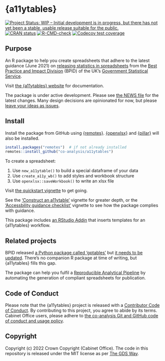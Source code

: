 
<!-- README.md is generated from README.Rmd. Please edit that file -->

# {a11ytables}

<!-- badges: start -->

[![Project Status: WIP – Initial development is in progress, but there
has not yet been a stable, usable release suitable for the
public.](https://www.repostatus.org/badges/latest/wip.svg)](https://www.repostatus.org/#wip)
[![CRAN
status](https://www.r-pkg.org/badges/version/a11ytables)](https://CRAN.R-project.org/package=a11ytables)
[![R-CMD-check](https://github.com/co-analysis/a11ytables/workflows/R-CMD-check/badge.svg)](https://github.com/co-analysis/a11ytables/actions)
[![Codecov test
coverage](https://codecov.io/gh/co-analysis/a11ytables/branch/main/graph/badge.svg)](https://codecov.io/gh/co-analysis/a11ytables?branch=main)
<!-- badges: end -->

## Purpose

An R package to help you create spreadsheets that adhere to the latest
guidance (June 2021) on [releasing statistics in
spreadsheets](https://gss.civilservice.gov.uk/policy-store/releasing-statistics-in-spreadsheets/)
from the [Best Practice and Impact
Division](https://github.com/best-practice-and-impact?language=html)
(BPID) of the UK’s [Government Statistical
Service](https://gss.civilservice.gov.uk/).

Visit [the {a11ytables}
website](https://co-analysis.github.io/a11ytables/) for documentation.

The package is under active development. Please see [the NEWS
file](https://co-analysis.github.io/a11ytables/news/index.html) for the
latest changes. Many design decisions are opinionated for now, but
please [leave your ideas as
issues](https://github.com/co-analysis/a11ytables/issues).

## Install

Install the package from GitHub using
[{remotes}](https://remotes.r-lib.org/).
[{openxlsx}](https://ycphs.github.io/openxlsx/) and
[{pillar}](https://pillar.r-lib.org/) will also be installed.

``` r
install.packages("remotes")  # if not already installed
remotes::install_github("co-analysis/a11ytables")
```

To create a spreadsheet:

1.  Use `new_a11ytable()` to build a special dataframe of your data
2.  Use `create_a11y_wb()` to add styles and workbook structure
3.  Use `openxlsx::saveWorkbook()` to write an xlsx file

Visit [the quickstart
vignette](https://co-analysis.github.io/a11ytables/articles/quickstart.html)
to get going.

See the [‘Construct an
a11ytable’](https://co-analysis.github.io/a11ytables/articles/construct.html)
vignette for greater depth, or the [‘Accessbility guidance
checklist’](https://co-analysis.github.io/a11ytables/articles/quickstart.html)
vignette to see how the package complies with guidance.

This package includes [an RStudio
Addin](https://rstudio.github.io/rstudioaddins/) that inserts templates
for an {a11ytables} workflow.

## Related projects

BPID released [a Python package called
‘gptables’](https://github.com/best-practice-and-impact/gptables) but
[it needs to be
updated](https://github.com/best-practice-and-impact/gptables/issues/145).
There’s no companion R package at time of writing, but {a11ytables}
fills this gap.

The package can help you fulfil a [Reproducible Analytical
Pipeline](https://dataingovernment.blog.gov.uk/2017/03/27/reproducible-analytical-pipeline/)
by automating the generation of compliant spreadsheets for publication.

## Code of Conduct

Please note that the {a11ytables} project is released with a
[Contributor Code of
Conduct](https://contributor-covenant.org/version/2/0/CODE_OF_CONDUCT.html).
By contributing to this project, you agree to abide by its terms.
Cabinet Office users, please adhere to [the co-analysis Git and GitHub
code of conduct and usage
policy](https://docs.google.com/document/d/1CuNgKla1BwSVOmGkPmsq0S-OM4emP-iXrgnm7EeILWM/edit?usp=sharing).

## Copyright

Copyright (c) 2022 Crown Copyright (Cabinet Office). The code in this
repository is released under the MIT license as per [The GDS
Way](https://gds-way.cloudapps.digital/manuals/licensing.html#use-mit).
